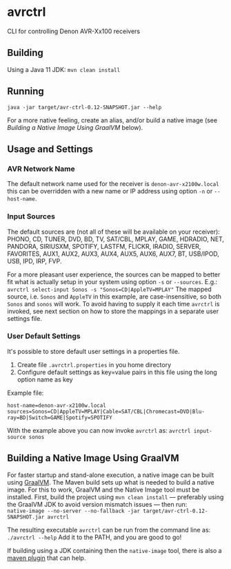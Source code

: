 # avrctrl

CLI for controlling Denon AVR-Xx100 receivers

## Building

Using a Java 11 JDK:
`mvn clean install`

## Running

`java -jar target/avr-ctrl-0.12-SNAPSHOT.jar --help`

For a more native feeling, create an alias, and/or build a native image (see _Building a Native Image Using GraalVM_
below).

## Usage and Settings

### AVR Network Name
The default network name used for the receiver is `denon-avr-x2100w.local` this can be overridden with a new name or IP
address using option `-n` or `--host-name`.

### Input Sources

The default sources are (not all of these will be available on your receiver):  
PHONO, CD, TUNER, DVD, BD, TV, SAT/CBL, MPLAY, GAME, HDRADIO, NET, PANDORA, SIRIUSXM, SPOTIFY, LASTFM, FLICKR, IRADIO,
SERVER, FAVORITES, AUX1, AUX2, AUX3, AUX4, AUX5, AUX6, AUX7, BT, USB/IPOD, USB, IPD, IRP, FVP.

For a more pleasant user experience, the sources can be mapped to better fit what is actually setup in your system using
option `-s` or `--sources`. E.g.: `avrctrl select-input Sonos -s "Sonos=CD|AppleTV=MPLAY"` The mapped source,
i.e. `Sonos` and `AppleTV` in this example, are case-insensitive, so both `Sonos` and `sonos` will work. To avoid having
to supply it each time `avrctrl` is invoked, see next section on how to store the mappings in a separate user settings
file.

### User Default Settings
It's possible to store default user settings in a properties file.

1. Create file `.avrctrl.properties` in you home directory
2. Configure default settings as key=value pairs in this file using the long option name as key

Example file:

```text
host-name=denon-avr-x2100w.local
sources=Sonos=CD|AppleTV=MPLAY|Cable=SAT/CBL|Chromecast=DVD|Blu-ray=BD|Switch=GAME|Spotify=SPOTIFY
```

With the example above you can now invoke `avrctrl` as: `avrctrl input-source sonos`

## Building a Native Image Using GraalVM
For faster startup and stand-alone execution, a native image can be built
using [GraalVM](https://www.graalvm.org/reference-manual/native-image/). The Maven build sets up what is needed to build
a native image. For this to work, GraalVM and the Native Image tool must be installed. First, build the project
using `mvn clean install` — preferably using the GraalVM JDK to avoid version mismatch issues — then run:  
`native-image --no-server --no-fallback -jar target/avr-ctrl-0.12-SNAPSHOT.jar avrctrl`

The resulting executable `avrctrl` can be run from the command line as:  
`./avrctrl --help`
Add it to the PATH, and you are good to go!

If building using a JDK containing then the `native-image` tool, there is also
a [maven plugin](https://www.graalvm.org/reference-manual/native-image/NativeImageMavenPlugin/) that can help.
